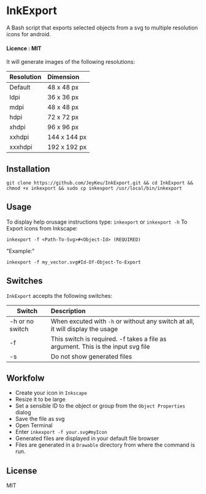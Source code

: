 # InkExport
A Bash script that exports selected objects from a svg to multiple resolution icons for android.

#### Licence : MIT

It will generate images of the following resolutions:

| Resolution | Dimension |
|---------|:-------------|
|	Default | 48 x 48 px   |
| ldpi    | 36 x 36 px   |
| mdpi    | 48 x 48 px   |
| hdpi    | 72 x 72 px   |
| xhdpi   | 96 x 96 px   |
| xxhdpi  | 144 x 144 px |
| xxxhdpi | 192 x 192 px | 

Installation
---

`git clone https://github.com/JeyKeu/InkExport.git && cd InkExport && chmod +x inkexport && sudo cp inkexport /usr/local/bin/inkexport`

Usage
---
To display help orusage instructions type:
`inkexport` or `inkexport -h`
To Export icons from Inkscape:

`inkexport -f <Path-To-Svg>#<Object-Id> (REQUIRED)`

"Example:"

`inkexport -f my_vector.svg#Id-Of-Object-To-Export`

Switches
---
`InkExport` accepts the following switches:

| Switch          | Description |
|-----------------|:-------------|
|	-h or no switch | When excuted with `-h` or without any switch at all, it will display the usage     |
| -f              | This switch is required. -f takes a file as argument. This is the input svg file   |
| -s              | Do not show generated files    |


Workfolw
---

- Create your icon in `Inkscape` 
- Resize it to be large
- Set a sensible ID to the object or group from the `Object Properties` dialog
- Save the file as svg
- Open Terminal
- Enter `inkexport -f your.svg#myIcon`
- Generated files are displayed in your default file browser
- Files are generated in a `Drawable` directory from where the command is run.

License
---

MIT

